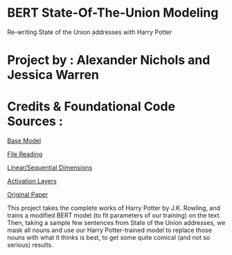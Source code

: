 # BERT State-Of-The-Union Modeling
 Re-writing State of the Union addresses with Harry Potter

# Project by : Alexander Nichols and Jessica Warren

# Credits & Foundational Code Sources :

[Base Model](https://neptune.ai/blog/how-to-code-bert-using-pytorch-tutorial) 

[File Reading](https://github.com/rtealwitter/dl-demos/blob/b537a5dd94953ea656a2140227af78f67c042540/demo08-word2vec.ipynb)

[Linear/Sequential Dimensions](https://theaisummer.com/transformer/)

[Activation Layers](https://pytorch.org/docs/master/special.html)

[Original Paper](https://arxiv.org/pdf/1810.04805.pdf)

This project takes the complete works of Harry Potter by J.K. Rowling, and trains a modified BERT model 
(to fit parameters of our training) on the text. Then, taking a sample few sentences from State of the Union addresses,
we mask all nouns and use our Harry Potter-trained model to replace those nouns with what it thinks is best, to get 
some quite comical (and not so serious) results.
